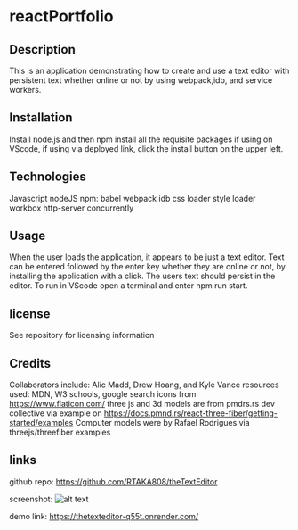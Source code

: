 # reactPortfolio

## Description
This is an application demonstrating how to create and use a text editor with persistent text whether online or not by using webpack,idb, and service workers. 

## Installation
Install node.js and then npm install all the requisite packages if using on VScode, if using via deployed link, click the install button on the upper left.

## Technologies
Javascript
nodeJS
npm:
babel
webpack
idb
css loader
style loader
workbox
http-server
concurrently



## Usage
When the user loads the application, it appears to be just a text editor.  Text can be entered followed by the enter key whether they are online or not, by installing the application with a click.  The users text should persist in the editor. To run in VScode open a terminal and enter npm run start.

## license
See repository for licensing information 

## Credits
Collaborators include: Alic Madd, Drew Hoang, and Kyle Vance
resources used: MDN, W3 schools, google search
icons from https://www.flaticon.com/
three js and 3d models are from pmdrs.rs dev collective via example on https://docs.pmnd.rs/react-three-fiber/getting-started/examples
Computer models were by Rafael Rodrigues via threejs/threefiber examples

## links

github repo:
https://github.com/RTAKA808/theTextEditor

screenshot:
![alt text](client/src/images/texteditor.JPG)

demo link:
https://thetexteditor-q55t.onrender.com/

